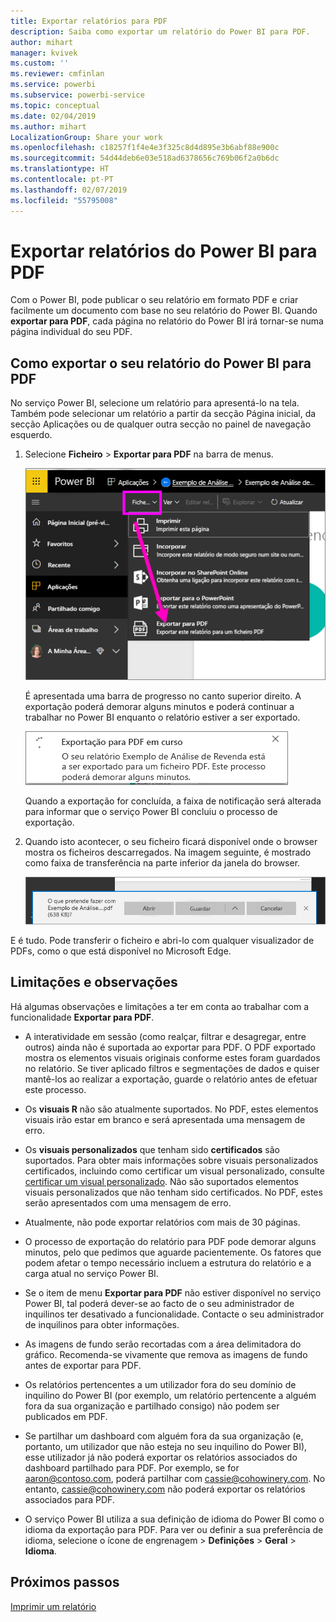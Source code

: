 ```yaml
---
title: Exportar relatórios para PDF
description: Saiba como exportar um relatório do Power BI para PDF.
author: mihart
manager: kvivek
ms.custom: ''
ms.reviewer: cmfinlan
ms.service: powerbi
ms.subservice: powerbi-service
ms.topic: conceptual
ms.date: 02/04/2019
ms.author: mihart
LocalizationGroup: Share your work
ms.openlocfilehash: c18257f1f4e4e3f325c8d4d895e3b6abf88e900c
ms.sourcegitcommit: 54d44deb6e03e518ad6378656c769b06f2a0b6dc
ms.translationtype: HT
ms.contentlocale: pt-PT
ms.lasthandoff: 02/07/2019
ms.locfileid: "55795008"
---
```

# <a name="export-reports-from-power-bi-to-pdf"></a>Exportar relatórios do Power BI para PDF
Com o Power BI, pode publicar o seu relatório em formato PDF e criar facilmente um documento com base no seu relatório do Power BI. Quando **exportar para PDF**, cada página no relatório do Power BI irá tornar-se numa página individual do seu PDF.

## <a name="how-to-export-your-power-bi-report-to-pdf"></a>Como exportar o seu relatório do Power BI para PDF
No serviço Power BI, selecione um relatório para apresentá-lo na tela. Também pode selecionar um relatório a partir da secção Página inicial, da secção Aplicações ou de qualquer outra secção no painel de navegação esquerdo.

1. Selecione **Ficheiro** > **Exportar para PDF** na barra de menus.

    ![Selecionar Ficheiro na barra de menus, com a seta a apontar para Exportar para PDF](media/end-user-pdf/power-bi-export-pdf.png)

    É apresentada uma barra de progresso no canto superior direito. A exportação poderá demorar alguns minutos e poderá continuar a trabalhar no Power BI enquanto o relatório estiver a ser exportado.

    ![Mensagem do progresso da exportação](media/end-user-pdf/power-bi-export-message.png)

    Quando a exportação for concluída, a faixa de notificação será alterada para informar que o serviço Power BI concluiu o processo de exportação.

2. Quando isto acontecer, o seu ficheiro ficará disponível onde o browser mostra os ficheiros descarregados. Na imagem seguinte, é mostrado como faixa de transferência na parte inferior da janela do browser.

    ![Localização do ficheiro transferido](media/end-user-pdf/power-bi-save-file.png)

E é tudo. Pode transferir o ficheiro e abri-lo com qualquer visualizador de PDFs, como o que está disponível no Microsoft Edge.


## <a name="limitations-and-considerations"></a>Limitações e observações
Há algumas observações e limitações a ter em conta ao trabalhar com a funcionalidade **Exportar para PDF**.

- A interatividade em sessão (como realçar, filtrar e desagregar, entre outros) ainda não é suportada ao exportar para PDF. O PDF exportado mostra os elementos visuais originais conforme estes foram guardados no relatório. Se tiver aplicado filtros e segmentações de dados e quiser mantê-los ao realizar a exportação, guarde o relatório antes de efetuar este processo.

* Os **visuais R** não são atualmente suportados. No PDF, estes elementos visuais irão estar em branco e será apresentada uma mensagem de erro.  

* Os **visuais personalizados** que tenham sido **certificados** são suportados. Para obter mais informações sobre visuais personalizados certificados, incluindo como certificar um visual personalizado, consulte [certificar um visual personalizado](../power-bi-custom-visuals-certified.md). Não são suportados elementos visuais personalizados que não tenham sido certificados. No PDF, estes serão apresentados com uma mensagem de erro.   

* Atualmente, não pode exportar relatórios com mais de 30 páginas.

* O processo de exportação do relatório para PDF pode demorar alguns minutos, pelo que pedimos que aguarde pacientemente. Os fatores que podem afetar o tempo necessário incluem a estrutura do relatório e a carga atual no serviço Power BI.

* Se o item de menu **Exportar para PDF** não estiver disponível no serviço Power BI, tal poderá dever-se ao facto de o seu administrador de inquilinos ter desativado a funcionalidade. Contacte o seu administrador de inquilinos para obter informações.

* As imagens de fundo serão recortadas com a área delimitadora do gráfico. Recomenda-se vivamente que remova as imagens de fundo antes de exportar para PDF.

* Os relatórios pertencentes a um utilizador fora do seu domínio de inquilino do Power BI (por exemplo, um relatório pertencente a alguém fora da sua organização e partilhado consigo) não podem ser publicados em PDF.

* Se partilhar um dashboard com alguém fora da sua organização (e, portanto, um utilizador que não esteja no seu inquilino do Power BI), esse utilizador já não poderá exportar os relatórios associados do dashboard partilhado para PDF. Por exemplo, se for aaron@contoso.com, poderá partilhar com cassie@cohowinery.com. No entanto, cassie@cohowinery.com não poderá exportar os relatórios associados para PDF.

* O serviço Power BI utiliza a sua definição de idioma do Power BI como o idioma da exportação para PDF. Para ver ou definir a sua preferência de idioma, selecione o ícone de engrenagem > **Definições** > **Geral** > **Idioma**.

## <a name="next-steps"></a>Próximos passos
[Imprimir um relatório](end-user-print.md)